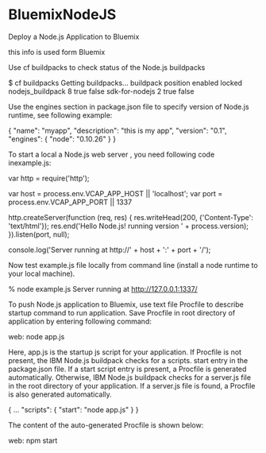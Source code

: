 BluemixNodeJS
=============

Deploy a Node.js Application to Bluemix

this info is used form Bluemix

Use cf buildpacks  to check  status of the Node.js buildpacks 

$ cf buildpacks 
Getting buildpacks... 
buildpack           position  enabled   locked  
nodejs_buildpack      8       true      false 
sdk-for-nodejs        2       true      false


Use the engines section in  package.json file to specify 
 version of Node.js runtime, see following example:

{ 
  "name": "myapp", 
  "description": "this is my app", 
  "version": "0.1", 
  "engines": { 
    "node": "0.10.26" 
  } 
}

To start a local a Node.js web server , you need following code inexample.js:

var http = require('http'); 

var host = process.env.VCAP_APP_HOST || 'localhost'; 
var port = process.env.VCAP_APP_PORT || 1337 

http.createServer(function (req, res) { 
  res.writeHead(200, {'Content-Type': 'text/html'}); 
  res.end('Hello Node.js! running version ' + process.version); 
}).listen(port, null); 

console.log('Server running at http://' + host + ':' + port + '/');

Now test  example.js file locally from  command line (install a node runtime to your local machine).

% node example.js 
Server running at http://127.0.0.1:1337/

To push Node.js application to Bluemix, use text file Procfile to describe startup command to run application. 
Save Procfile in root directory of application by entering following command:

web: node app.js

Here, app.js is the startup js script for your application.
If Procfile is not present, the IBM Node.js buildpack checks for a scripts.
start entry in the package.json file. If a start script entry is present, 
a Procfile is generated automatically. 
Otherwise, IBM Node.js buildpack checks for a server.js file in the root directory of your application. 
If a server.js file is found, a Procfile is also generated automatically.

{ ... "scripts": { "start": "node app.js" } }

The content of the auto-generated Procfile is shown below:

web: npm start

